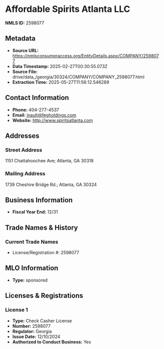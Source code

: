 # Affordable Spirits Atlanta LLC

**NMLS ID:** 2598077

## Metadata
- **Source URL:** https://nmlsconsumeraccess.org/EntityDetails.aspx/COMPANY/2598077
- **Data Timestamp:** 2025-02-27T00:30:55.073Z
- **Source File:** drive/data_/georgia/30324/COMPANY/COMPANY_2598077.html
- **Extraction Time:** 2025-05-27T11:56:12.546289

## Contact Information
- **Phone:** 404-277-4537
- **Email:** jnault@fegholdings.com
- **Website:** http://www.spiritsatlanta.com

## Addresses
### Street Address
1151 Chattahoochee Ave; Atlanta, GA 30318

### Mailing Address
1739 Cheshire Bridge Rd.; Atlanta, GA 30324

## Business Information
- **Fiscal Year End:** 12/31

## Trade Names & History
### Current Trade Names
- License/Registration #: 2598077

## MLO Information
- **Type:** sponsored

## Licenses & Registrations

### License 1
- **Type:** Check Casher License
- **Number:** 2598077
- **Regulator:** Georgia
- **Issue Date:** 12/10/2024
- **Authorized to Conduct Business:** Yes
